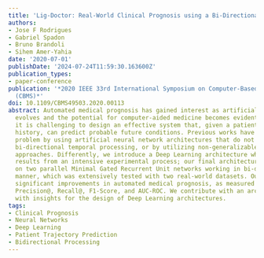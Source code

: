 ```yaml
---
title: 'Lig-Doctor: Real-World Clinical Prognosis using a Bi-Directional Neural Network'
authors:
- Jose F Rodrigues
- Gabriel Spadon
- Bruno Brandoli
- Sihem Amer-Yahia
date: '2020-07-01'
publishDate: '2024-07-24T11:59:30.163600Z'
publication_types:
- paper-conference
publication: '*2020 IEEE 33rd International Symposium on Computer-Based Medical Systems
  (CBMS)*'
doi: 10.1109/CBMS49503.2020.00113
abstract: Automated medical prognosis has gained interest as artificial intelligence
  evolves and the potential for computer-aided medicine becomes evident. Nevertheless,
  it is challenging to design an effective system that, given a patient's medical
  history, can predict probable future conditions. Previous works have tackled the
  problem by using artificial neural network architectures that do not benefit from
  bi-directional temporal processing, or by utilizing non-generalizable inference
  approaches. Differently, we introduce a Deep Learning architecture whose design
  results from an intensive experimental process; our final architecture is based
  on two parallel Minimal Gated Recurrent Unit networks working in bi-directional
  manner, which was extensively tested with two real-world datasets. Our results demonstrate
  significant improvements in automated medical prognosis, as measured with metrics
  Precision@, Recall@, F1-Score, and AUC-ROC. We contribute with an architecture and
  with insights for the design of Deep Learning architectures.
tags:
- Clinical Prognosis
- Neural Networks
- Deep Learning
- Patient Trajectory Prediction
- Bidirectional Processing
---
```

